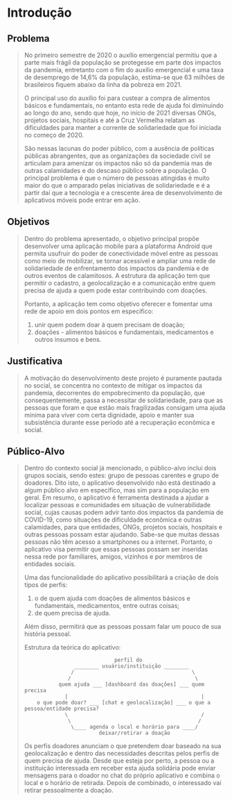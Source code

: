 # Introdução

## Problema

> No primeiro semestre de 2020 o auxílio emergencial permitiu que a parte mais frágil da população se protegesse em parte dos 
> impactos da pandemia, entretanto com o fim do auxílio emergencial e uma taxa de desemprego de 14,6% da população, estima-se 
> que 63 milhões de brasileiros fiquem abaixo da linha da pobreza em 2021. 
>  
> O principal uso do auxílio foi para custear a compra de alimentos básicos e fundamentais, no entanto esta rede de ajuda foi 
> diminuindo ao longo do ano, sendo que hoje, no início de 2021 diversas ONGs, projetos sociais, hospitais e até a Cruz Vermelha 
> relatam as dificuldades para manter a corrente de solidariedade que foi iniciada no começo de 2020.
>
> São nessas lacunas do poder público, com a ausência de políticas públicas abrangentes, que as organizações da sociedade civil 
> se articulam para amenizar os impactos não só da pandemia mas de outras calamidades e do descaso público sobre a população. 
> O principal problema é que o número de pessoas atingidas é muito maior do que o amparado pelas iniciativas de solidariedade e 
> é a partir daí que a tecnologia e a crescente área de desenvolvimento de aplicativos móveis pode entrar em ação.

## Objetivos

> Dentro do problema apresentado, o objetivo principal propõe desenvolver uma aplicação mobile para a plataforma Android que 
> permita usufruir do poder de conectividade móvel entre as pessoas como meio de mobilizar, se tornar acessível e ampliar uma 
> rede de solidariedade de enfrentamento dos impactos da pandemia e de outros eventos de calamitosos. A estrutura da aplicação 
> tem que permitir o cadastro, a geolocalização e a comunicação entre quem precisa de ajuda a quem pode estar contribuindo 
> com doações.
> 
> Portanto, a aplicação tem como objetivo oferecer e fomentar uma rede de apoio em dois pontos em específico: 
> 1) unir quem podem doar à quem precisam de doação;
> 2) doações - alimentos básicos e fundamentais, medicamentos e outros insumos e bens.

## Justificativa

> A motivação do desenvolvimento deste projeto é puramente pautada no social, se concentra no contexto de mitigar os impactos 
> da pandemia, decorrentes do empobrecimento da população, que consequentemente, passa a necessitar de solidariedade, para que 
> as pessoas que foram e que estão mais fragilizadas consigam uma ajuda mínima para viver com certa dignidade, apoio e manter 
> sua subsistência durante esse período até a recuperação econômica e social.

## Público-Alvo

> Dentro do contexto social já mencionado, o público-alvo inclui dois grupos sociais, sendo estes: grupo de pessoas carentes 
> e grupo de doadores. Dito isto, o aplicativo desenvolvido não está destinado a algum público alvo em específico, mas sim para 
> a população em geral. Em resumo, o aplicativo é ferramenta destinada a ajudar a localizar pessoas e comunidades em situação 
> de vulnerabilidade social, cujas causas podem advir tanto dos impactos da pandemia de COVID-19, como situações de dificuldade 
> econômica e outras calamidades, para que entidades, ONGs, projetos sociais, hospitais e outras pessoas possam estar ajudando. 
> Sabe-se que muitas dessas pessoas não têm acesso a smartphones ou a internet. Portanto, o aplicativo visa permitir que essas 
> pessoas possam ser inseridas nessa rede por familiares, amigos, vizinhos e por membros de entidades sociais.
> 
> Uma das funcionalidade do aplicativo possibilitará a criação de dois tipos de perfis: 
> 1) o de quem ajuda com doações de alimentos básicos e fundamentais, medicamentos, entre outras coisas; 
> 2) de quem precisa de ajuda.
> 
> Além disso, permitirá que as pessoas possam falar um pouco de sua história pessoal.
>
> Estrutura da teórica do aplicativo:
>             
>                                  perfil do 
>                     ________ usuário/instituição ________
>                    /                                      \
>                   /                                        \
>	             quem ajuda ___ [dashboard das doações] ___ quem precisa
>                  |                                           |
>         o que pode doar? ___ [chat e geolocalização] ___ o que a pessoa/entidade precisa?  
>                  \                                           /  
>                   \                                         / 
>                    \____ agenda o local e horário para ____/
>                             deixar/retirar a doação 
>
> Os perfis doadores anunciam o que pretendem doar baseado na sua geolocalização e dentro das necessidades descritas pelos perfis 
> de quem precisa de ajuda. Desde que esteja por perto, a pessoa ou a instituição interessada em receber esta ajuda solidária pode 
> enviar mensagens para o doador no chat do próprio aplicativo e combina o local e o horário de retirada. Depois de combinado, o 
> interessado vai retirar pessoalmente a doação.
